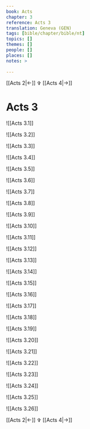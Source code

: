 ```yaml
---
book: Acts
chapter: 3
reference: Acts 3
translation: Geneva (GEN)
tags: [bible/chapter/bible/nt]
topics: []
themes: []
people: []
places: []
notes: >
  
---
```


[[Acts 2|<-]] ✞ [[Acts 4|->]]

# Acts 3

![[Acts 3.1]]

![[Acts 3.2]]

![[Acts 3.3]]

![[Acts 3.4]]

![[Acts 3.5]]

![[Acts 3.6]]

![[Acts 3.7]]

![[Acts 3.8]]

![[Acts 3.9]]

![[Acts 3.10]]

![[Acts 3.11]]

![[Acts 3.12]]

![[Acts 3.13]]

![[Acts 3.14]]

![[Acts 3.15]]

![[Acts 3.16]]

![[Acts 3.17]]

![[Acts 3.18]]

![[Acts 3.19]]

![[Acts 3.20]]

![[Acts 3.21]]

![[Acts 3.22]]

![[Acts 3.23]]

![[Acts 3.24]]

![[Acts 3.25]]

![[Acts 3.26]]

[[Acts 2|<-]] ✞ [[Acts 4|->]]
